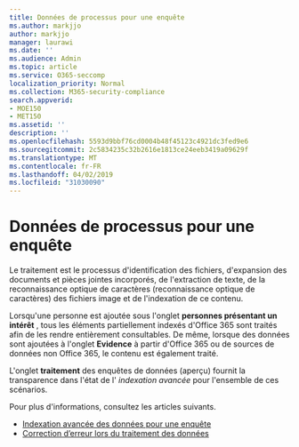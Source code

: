 ```yaml
---
title: Données de processus pour une enquête
ms.author: markjjo
author: markjjo
manager: laurawi
ms.date: ''
ms.audience: Admin
ms.topic: article
ms.service: O365-seccomp
localization_priority: Normal
ms.collection: M365-security-compliance
search.appverid:
- MOE150
- MET150
ms.assetid: ''
description: ''
ms.openlocfilehash: 5593d9bbf76cd0004b48f45123c4921dc3fed9e6
ms.sourcegitcommit: 2c5834235c32b2616e1813ce24eeb3419a09629f
ms.translationtype: MT
ms.contentlocale: fr-FR
ms.lasthandoff: 04/02/2019
ms.locfileid: "31030090"
---
```

# <a name="process-data-for-an-investigation"></a>Données de processus pour une enquête

Le traitement est le processus d'identification des fichiers, d'expansion des documents et pièces jointes incorporés, de l'extraction de texte, de la reconnaissance optique de caractères (reconnaissance optique de caractères) des fichiers image et de l'indexation de ce contenu.  

Lorsqu'une personne est ajoutée sous l'onglet **personnes présentant un intérêt** , tous les éléments partiellement indexés d'Office 365 sont traités afin de les rendre entièrement consultables.  De même, lorsque des données sont ajoutées à l'onglet **Evidence** à partir d'Office 365 ou de sources de données non Office 365, le contenu est également traité.

L'onglet **traitement** des enquêtes de données (aperçu) fournit la transparence dans l'état de l' *indexation avancée* pour l'ensemble de ces scénarios.

Pour plus d'informations, consultez les articles suivants.

- [Indexation avancée des données pour une enquête](index-data-people-of-interest.md)
- [Correction d’erreur lors du traitement des données](error-remediation.md)
